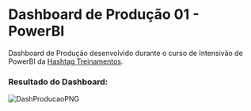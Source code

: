 # Dashboard de Produção 01 - PowerBI

Dashboard de Produção desenvolvido durante o curso de Intensivão de PowerBI da <a href="https://www.hashtagtreinamentos.com/?origemurl=75502579145&gclid=CjwKCAjw6fyXBhBgEiwAhhiZsjwZijj4dc33n1AG-k7siL7MvHt4i1UfvL2LemoUL6AanswTY6LfCxoCwToQAvD_BwE">Hashtag Treinamentos</a>.

### Resultado do Dashboard:
![DashProducaoPNG](https://user-images.githubusercontent.com/83824469/185636831-f81af4ab-e5c8-47dc-82cd-01d2817644b0.png)

